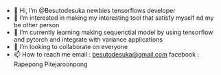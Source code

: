 - 👋 Hi, I’m @Besutodesuka newbies tensorflows developer
- 👀 I’m interested in making my interesting tool that satisfy myself nd my be other person
- 🌱 I’m currently learning making sequenctial model by using tensorflow and pytorch and integrate with variance applications
- 💞️ I’m looking to collaborate on everyone
- 📫 How to reach me 
email : besutodesuka@gmail.com
facebook : Rapepong Pitejaroonpong

<!---
Besutodesuka/Besutodesuka is a ✨ special ✨ repository because its `README.md` (this file) appears on your GitHub profile.
You can click the Preview link to take a look at your changes.
--->
